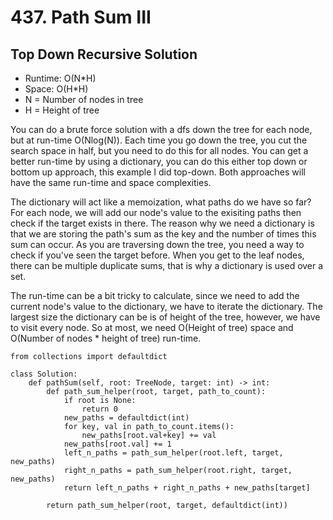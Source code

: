# 437. Path Sum III

## Top Down Recursive Solution
- Runtime: O(N\*H)
- Space: O(H\*H)
- N = Number of nodes in tree
- H = Height of tree

You can do a brute force solution with a dfs down the tree for each node, but at run-time O(Nlog(N)).
Each time you go down the tree, you cut the search space in half, but you need to do this for all nodes.
You can get a better run-time by using a dictionary, you can do this either top down or bottom up approach, this example I did top-down.
Both approaches will have the same run-time and space complexities.

The dictionary will act like a memoization, what paths do we have so far?
For each node, we will add our node's value to the exisiting paths then check if the target exists in there.
The reason why we need a dictionary is that we are storing the path's sum as the key and the number of times this sum can occur.
As you are traversing down the tree, you need a way to check if you've seen the target before.
When you get to the leaf nodes, there can be multiple duplicate sums, that is why a dictionary is used over a set.

The run-time can be a bit tricky to calculate, since we need to add the current node's value to the dictionary, we have to iterate the dictionary.
The largest size the dictionary can be is of height of the tree, however, we have to visit every node.
So at most, we need O(Height of tree) space and O(Number of nodes * height of tree) run-time.

```
from collections import defaultdict

class Solution:
    def pathSum(self, root: TreeNode, target: int) -> int:
        def path_sum_helper(root, target, path_to_count):
            if root is None:
                return 0
            new_paths = defaultdict(int)
            for key, val in path_to_count.items():
                new_paths[root.val+key] += val
            new_paths[root.val] += 1
            left_n_paths = path_sum_helper(root.left, target, new_paths)
            right_n_paths = path_sum_helper(root.right, target, new_paths)
            return left_n_paths + right_n_paths + new_paths[target]
        
        return path_sum_helper(root, target, defaultdict(int))
```
